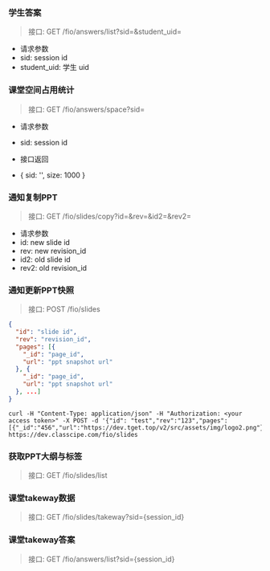 ### 学生答案

> 接口: GET /fio/answers/list?sid=&student_uid=
- 请求参数
- sid: session id
- student_uid: 学生 uid

### 课堂空间占用统计

> 接口: GET /fio/answers/space?sid=
- 请求参数
- sid: session id

- 接口返回
- { sid: '', size: 1000 }


### 通知复制PPT

> 接口: GET /fio/slides/copy?id=&rev=&id2=&rev2=
- 请求参数
- id: new slide id
- rev: new revision_id
- id2: old slide id
- rev2: old revision_id


### 通知更新PPT快照

> 接口: POST /fio/slides

```json
{
  "id": "slide id",
  "rev": "revision_id",
  "pages": [{
    "_id": "page_id",
    "url": "ppt snapshot url"
  }, {
    "_id": "page_id",
    "url": "ppt snapshot url"
  }, ...]
}
```

```curl
curl -H "Content-Type: application/json" -H "Authorization: <your access token>" -X POST -d '{"id": "test","rev":"123","pages":[{"_id":"456","url":"https://dev.tget.top/v2/src/assets/img/logo2.png"}]}' https://dev.classcipe.com/fio/slides
```

### 获取PPT大纲与标签

> 接口: GET /fio/slides/list

### 课堂takeway数据

> 接口: GET /fio/slides/takeway?sid={session_id}

### 课堂takeway答案

> 接口: GET /fio/answers/list?sid={session_id}